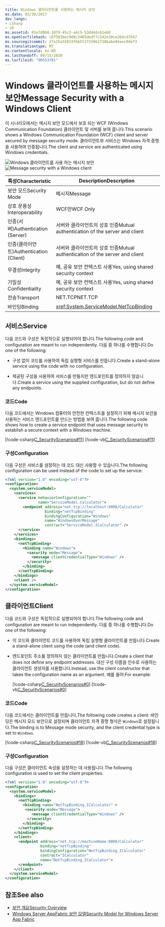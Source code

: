 ```yaml
---
title: Windows 클라이언트를 사용하는 메시지 보안
ms.date: 03/30/2017
dev_langs:
- csharp
- vb
ms.assetid: 01e7d0b8-10f9-45c3-a4c5-53d44dc61eb8
ms.openlocfilehash: c87583bec908c3465dedf7c542e30ce264cd7b47
ms.sourcegitcommit: 27a15a55019f6b5f2733961738babe94aec0def3
ms.translationtype: MT
ms.contentlocale: ko-KR
ms.lasthandoff: 09/15/2020
ms.locfileid: "90553781"
---
```

# <a name="message-security-with-a-windows-client"></a><span data-ttu-id="e2ddd-102">Windows 클라이언트를 사용하는 메시지 보안</span><span class="sxs-lookup"><span data-stu-id="e2ddd-102">Message Security with a Windows Client</span></span>
<span data-ttu-id="e2ddd-103">이 시나리오에서는 메시지 보안 모드에서 보호 되는 WCF (Windows Communication Foundation) 클라이언트 및 서버를 보여 줍니다.</span><span class="sxs-lookup"><span data-stu-id="e2ddd-103">This scenario shows a Windows Communication Foundation (WCF) client and server secured by message security mode.</span></span> <span data-ttu-id="e2ddd-104">클라이언트와 서비스는 Windows 자격 증명을 사용하여 인증됩니다.</span><span class="sxs-lookup"><span data-stu-id="e2ddd-104">The client and service are authenticated using Windows credentials.</span></span>  
  
 <span data-ttu-id="e2ddd-105">![Windows 클라이언트를 사용 하는 메시지 보안](media/1c8618d4-0005-4022-beb6-32fd087a8c3c.gif "1c8618d4-0005-4022-beb6-32fd087a8c3c")</span><span class="sxs-lookup"><span data-stu-id="e2ddd-105">![Message security with a Windows client](media/1c8618d4-0005-4022-beb6-32fd087a8c3c.gif "1c8618d4-0005-4022-beb6-32fd087a8c3c")</span></span>  
  
|<span data-ttu-id="e2ddd-106">특성</span><span class="sxs-lookup"><span data-stu-id="e2ddd-106">Characteristic</span></span>|<span data-ttu-id="e2ddd-107">Description</span><span class="sxs-lookup"><span data-stu-id="e2ddd-107">Description</span></span>|  
|--------------------|-----------------|  
|<span data-ttu-id="e2ddd-108">보안 모드</span><span class="sxs-lookup"><span data-stu-id="e2ddd-108">Security Mode</span></span>|<span data-ttu-id="e2ddd-109">메시지</span><span class="sxs-lookup"><span data-stu-id="e2ddd-109">Message</span></span>|  
|<span data-ttu-id="e2ddd-110">상호 운용성</span><span class="sxs-lookup"><span data-stu-id="e2ddd-110">Interoperability</span></span>|<span data-ttu-id="e2ddd-111">WCF만</span><span class="sxs-lookup"><span data-stu-id="e2ddd-111">WCF Only</span></span>|  
|<span data-ttu-id="e2ddd-112">인증(서버)</span><span class="sxs-lookup"><span data-stu-id="e2ddd-112">Authentication (Server)</span></span>|<span data-ttu-id="e2ddd-113">서버와 클라이언트의 상호 인증</span><span class="sxs-lookup"><span data-stu-id="e2ddd-113">Mutual authentication of the server and client</span></span>|  
|<span data-ttu-id="e2ddd-114">인증(클라이언트)</span><span class="sxs-lookup"><span data-stu-id="e2ddd-114">Authentication (Client)</span></span>|<span data-ttu-id="e2ddd-115">서버와 클라이언트의 상호 인증</span><span class="sxs-lookup"><span data-stu-id="e2ddd-115">Mutual authentication of the server and client</span></span>|  
|<span data-ttu-id="e2ddd-116">무결성</span><span class="sxs-lookup"><span data-stu-id="e2ddd-116">Integrity</span></span>|<span data-ttu-id="e2ddd-117">예, 공유 보안 컨텍스트 사용</span><span class="sxs-lookup"><span data-stu-id="e2ddd-117">Yes, using shared security context</span></span>|  
|<span data-ttu-id="e2ddd-118">기밀성</span><span class="sxs-lookup"><span data-stu-id="e2ddd-118">Confidentiality</span></span>|<span data-ttu-id="e2ddd-119">예, 공유 보안 컨텍스트 사용</span><span class="sxs-lookup"><span data-stu-id="e2ddd-119">Yes, using shared security context</span></span>|  
|<span data-ttu-id="e2ddd-120">전송</span><span class="sxs-lookup"><span data-stu-id="e2ddd-120">Transport</span></span>|<span data-ttu-id="e2ddd-121">NET.TCP</span><span class="sxs-lookup"><span data-stu-id="e2ddd-121">NET.TCP</span></span>|  
|<span data-ttu-id="e2ddd-122">바인딩</span><span class="sxs-lookup"><span data-stu-id="e2ddd-122">Binding</span></span>|<xref:System.ServiceModel.NetTcpBinding>|  
  
## <a name="service"></a><span data-ttu-id="e2ddd-123">서비스</span><span class="sxs-lookup"><span data-stu-id="e2ddd-123">Service</span></span>  
 <span data-ttu-id="e2ddd-124">다음 코드와 구성은 독립적으로 실행되어야 합니다.</span><span class="sxs-lookup"><span data-stu-id="e2ddd-124">The following code and configuration are meant to run independently.</span></span> <span data-ttu-id="e2ddd-125">다음 중 하나를 수행합니다.</span><span class="sxs-lookup"><span data-stu-id="e2ddd-125">Do one of the following:</span></span>  
  
- <span data-ttu-id="e2ddd-126">구성 없이 코드를 사용하여 독립 실행형 서비스를 만듭니다.</span><span class="sxs-lookup"><span data-stu-id="e2ddd-126">Create a stand-alone service using the code with no configuration.</span></span>  
  
- <span data-ttu-id="e2ddd-127">제공된 구성을 사용하여 서비스를 만들지만 엔드포인트를 정의하지 않습니다.</span><span class="sxs-lookup"><span data-stu-id="e2ddd-127">Create a service using the supplied configuration, but do not define any endpoints.</span></span>  
  
### <a name="code"></a><span data-ttu-id="e2ddd-128">코드</span><span class="sxs-lookup"><span data-stu-id="e2ddd-128">Code</span></span>  
 <span data-ttu-id="e2ddd-129">다음 코드에서는 Windows 컴퓨터의 안전한 컨텍스트를 설정하기 위해 메시지 보안을 사용하는 서비스 엔드포인트를 만드는 방법을 보여 줍니다.</span><span class="sxs-lookup"><span data-stu-id="e2ddd-129">The following code shows how to create a service endpoint that uses message security to establish a secure context with a Windows machine.</span></span>  
  
 [!code-csharp[C_SecurityScenarios#11](../../../../samples/snippets/csharp/VS_Snippets_CFX/c_securityscenarios/cs/source.cs#11)]
 [!code-vb[C_SecurityScenarios#11](../../../../samples/snippets/visualbasic/VS_Snippets_CFX/c_securityscenarios/vb/source.vb#11)]  
  
### <a name="configuration"></a><span data-ttu-id="e2ddd-130">구성</span><span class="sxs-lookup"><span data-stu-id="e2ddd-130">Configuration</span></span>  
 <span data-ttu-id="e2ddd-131">다음 구성은 서비스를 설정하는 데 코드 대신 사용할 수 있습니다.</span><span class="sxs-lookup"><span data-stu-id="e2ddd-131">The following configuration can be used instead of the code to set up the service:</span></span>  
  
```xml  
<?xml version="1.0" encoding="utf-8"?>  
<configuration>  
  <system.serviceModel>  
    <services>  
      <service behaviorConfiguration=""  
               name="ServiceModel.Calculator">  
        <endpoint address="net.tcp://localhost:8008/Calculator"  
                  binding="netTcpBinding"  
                  bindingConfiguration="Windows"  
                  name="WindowsOverMessage"  
                  contract="ServiceModel.ICalculator" />  
      </service>  
    </services>  
    <bindings>  
      <netTcpBinding>  
        <binding name="Windows">  
          <security mode="Message">  
            <message clientCredentialType="Windows" />  
          </security>  
        </binding>  
      </netTcpBinding>  
    </bindings>  
    <client />  
  </system.serviceModel>  
</configuration>  
```  
  
## <a name="client"></a><span data-ttu-id="e2ddd-132">클라이언트</span><span class="sxs-lookup"><span data-stu-id="e2ddd-132">Client</span></span>  
 <span data-ttu-id="e2ddd-133">다음 코드와 구성은 독립적으로 실행되어야 합니다.</span><span class="sxs-lookup"><span data-stu-id="e2ddd-133">The following code and configuration are meant to run independently.</span></span> <span data-ttu-id="e2ddd-134">다음 중 하나를 수행합니다.</span><span class="sxs-lookup"><span data-stu-id="e2ddd-134">Do one of the following:</span></span>  
  
- <span data-ttu-id="e2ddd-135">이 코드와 클라이언트 코드를 사용하여 독립 실행형 클라이언트를 만듭니다.</span><span class="sxs-lookup"><span data-stu-id="e2ddd-135">Create a stand-alone client using the code (and client code).</span></span>  
  
- <span data-ttu-id="e2ddd-136">엔드포인트 주소를 정의하지 않는 클라이언트를 만듭니다.</span><span class="sxs-lookup"><span data-stu-id="e2ddd-136">Create a client that does not define any endpoint addresses.</span></span> <span data-ttu-id="e2ddd-137">대신 구성 이름을 인수로 사용하는 클라이언트 생성자를 사용합니다.</span><span class="sxs-lookup"><span data-stu-id="e2ddd-137">Instead, use the client constructor that takes the configuration name as an argument.</span></span> <span data-ttu-id="e2ddd-138">예를 들어:</span><span class="sxs-lookup"><span data-stu-id="e2ddd-138">For example:</span></span>  
  
     [!code-csharp[C_SecurityScenarios#0](../../../../samples/snippets/csharp/VS_Snippets_CFX/c_securityscenarios/cs/source.cs#0)]
     [!code-vb[C_SecurityScenarios#0](../../../../samples/snippets/visualbasic/VS_Snippets_CFX/c_securityscenarios/vb/source.vb#0)]  
  
### <a name="code"></a><span data-ttu-id="e2ddd-139">코드</span><span class="sxs-lookup"><span data-stu-id="e2ddd-139">Code</span></span>  
 <span data-ttu-id="e2ddd-140">다음 코드에서는 클라이언트를 만듭니다.</span><span class="sxs-lookup"><span data-stu-id="e2ddd-140">The following code creates a client.</span></span> <span data-ttu-id="e2ddd-141">바인딩은 메시지 모드 보안으로 설정되며 클라이언트 자격 증명 형식은 `Windows`로 설정됩니다.</span><span class="sxs-lookup"><span data-stu-id="e2ddd-141">The binding is to Message mode security, and the client credential type is set to `Windows`.</span></span>  
  
 [!code-csharp[C_SecurityScenarios#18](../../../../samples/snippets/csharp/VS_Snippets_CFX/c_securityscenarios/cs/source.cs#18)]
 [!code-vb[C_SecurityScenarios#18](../../../../samples/snippets/visualbasic/VS_Snippets_CFX/c_securityscenarios/vb/source.vb#18)]  
  
### <a name="configuration"></a><span data-ttu-id="e2ddd-142">구성</span><span class="sxs-lookup"><span data-stu-id="e2ddd-142">Configuration</span></span>  
 <span data-ttu-id="e2ddd-143">다음 구성은 클라이언트 속성을 설정하는 데 사용됩니다.</span><span class="sxs-lookup"><span data-stu-id="e2ddd-143">The following configuration is used to set the client properties.</span></span>  
  
```xml  
<?xml version="1.0" encoding="utf-8"?>  
<configuration>  
  <system.serviceModel>  
    <bindings>  
      <netTcpBinding>  
        <binding name="NetTcpBinding_ICalculator" >  
         <security mode="Message">  
            <message clientCredentialType="Windows" />  
          </security>  
        </binding>  
      </netTcpBinding>  
    </bindings>  
    <client>  
      <endpoint address="net.tcp://machineName:8008/Calculator"
                binding="netTcpBinding"  
                bindingConfiguration="NetTcpBinding_ICalculator"  
                contract="ICalculator"  
                name="NetTcpBinding_ICalculator">
      </endpoint>  
    </client>  
  </system.serviceModel>  
</configuration>  
```  
  
## <a name="see-also"></a><span data-ttu-id="e2ddd-144">참조</span><span class="sxs-lookup"><span data-stu-id="e2ddd-144">See also</span></span>

- [<span data-ttu-id="e2ddd-145">보안 개요</span><span class="sxs-lookup"><span data-stu-id="e2ddd-145">Security Overview</span></span>](security-overview.md)
- <span data-ttu-id="e2ddd-146">[Windows Server AppFabric 보안 모델](/previous-versions/appfabric/ee677202(v=azure.10))</span><span class="sxs-lookup"><span data-stu-id="e2ddd-146">[Security Model for Windows Server App Fabric](/previous-versions/appfabric/ee677202(v=azure.10))</span></span>
